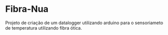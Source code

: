 # Fibra-Nua
Projeto de criação de um datalogger utilizando arduino para o sensoriameto de temperatura utilizando fibra ótica.
